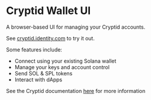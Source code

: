 # Cryptid Wallet UI

A browser-based UI for managing your Cryptid accounts.

See [cryptid.identity.com](https://cryptid.identity.com) to try it out.

Some features include:
* Connect using your existing Solana wallet
* Manage your keys and account control
* Send SOL & SPL tokens
* Interact with dApps

See the Cryptid documentation [here](../README.md) for more information
